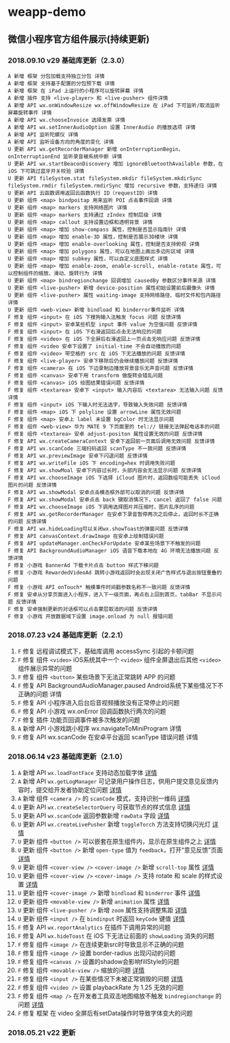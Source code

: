 # weapp-demo
## 微信小程序官方组件展示(持续更新)

### 2018.09.10 v29 基础库更新（2.3.0）

```
A 新增 框架 分包加载支持独立分包 详情
A 新增 框架 支持基于配置的分包预下载 详情
A 新增 框架 在 iPad 上运行的小程序可以旋转屏幕 详情
A 新增 插件 支持 <live-player> 和 <live-pusher> 组件详情
A 新增 API wx.onWindowResize wx.offWindowResize 在 iPad 下可监听/取消监听屏幕旋转事件 详情
A 新增 API wx.chooseInvoice 选择发票 详情
A 新增 API wx.setInnerAudioOption 设置 InnerAudio 的播放选项 详情
A 新增 API 监听陀螺仪 详情
A 新增 API 监听设备方向的角度的变化 详情
U 更新 API wx.getRecorderManager 新增 onInterruptionBegin， onInterruptionEnd 监听录音被系统中断 详情
U 更新 API wx.startBeaconDiscovery 增加 ignoreBluetoothAvailable 参数，在 iOS 下可跳过蓝牙开关校验 详情
U 更新 API fileSystem.stat fileSystem.mkdir fileSystem.mkdirSync fileSystem.rmdir fileSystem.rmdirSync 增加 recursive 参数，支持递归 详情
U 更新 API 云函数调用返回云函数执行 ID（requestID）详情
U 更新 组件 <map> bindpoitap 用来监听 POI 点击事件回调 详情
U 更新 组件 <map> markers 支持网络图片 详情
U 更新 组件 <map> markers 支持通过 zIndex 控制层级 详情
U 更新 组件 <map> callout 支持设置边框和透明背景 详情
U 更新 组件 <map> 增加 show-compass 属性，控制是否显示指南针 详情
U 更新 组件 <map> 增加 enable-3D 属性，控制是否展示3D楼块 详情
U 更新 组件 <map> 增加 enable-overlooking 属性，控制是否支持俯视 详情
U 更新 组件 <map> 增加 polygons 属性，可以在地图上画出多边形区域 详情
U 更新 组件 <map> 增加 subkey 属性，可以自定义底图样式 详情
U 更新 组件 <map> 增加 enable-zoom, enable-scroll, enable-rotate 属性，可以控制组件的缩放、滑动、旋转行为 详情
U 更新 组件 <map> bindregionchange 回调增加 causedBy 参数区分事件来源 详情
U 更新 组件 <live-pusher> 新增 device-position 属性初始设置前后摄像头 详情
U 更新 组件 <live-pusher> 属性 waiting-image 支持网络路径、临时文件和包内路径 详情
U 更新 组件 <web-view> 新增 bindload 和 binderror事件监听 详情
F 修复 组件 <input> 在 iOS 下搜狗输入法触发 focus 问题 反馈详情
F 修复 组件 <input> 安卓某些机型 input 事件 value 为空值问题 反馈详情
F 修复 组件 <input> 在 iOS 下右滑返回后点击无法响应的问题
F 修复 组件 <video> 在 iOS 下全屏后右滑返回上一页点击无响应问题 反馈详情
F 修复 组件 <video 安卓下设置了 initial-time 不会自动播放的问题
F 修复 组件 <video> 带空格的 src 在 iOS 下无法播放的问题 反馈详情
F 修复 组件 <live-player> 安卓下移除后仍会继续播放问题 反馈详情
F 修复 组件 <camera> 在 iOS 下边录制边播放背景音乐无声音问题 反馈详情
F 修复 组件 <canvas> 安卓下用 transform 做旋转会错乱问题
F 修复 组件 <canvas> iOS 绘图结果错误问题 反馈详情
F 修复 组件 <textarea> 安卓下 <input> 输入内容后 <textarea> 无法输入问题 反馈详情
F 修复 组件 <input> iOS 下输入时无法选字，导致输入失效问题 反馈详情
F 修复 组件 <map> iOS 下 polyline 设置 arrowLine 属性无效问题
F 修复 组件 <map> 安卓上 label 未设置 bgColor 时无法显示问题
F 修复 组件 <web-view> 华为 MATE 9 下页面里的 tel:// 链接无法弹起电话本的问题
F 修复 组件 <textarea> 安卓 adjust-positon 属性设置无效的问题 反馈详情
F 修复 API wx.createCameraContext 安卓下返回前一页面后调用无效问题 反馈详情
F 修复 API wx.scanCode 三端扫码返回 scanType 不一致问题 反馈详情
F 修复 API wx.previewImage 安卓下闪退问题 反馈详情
F 修复 API wx.writeFile iOS 下 encoding=hex 时调用失败问题
F 修复 API wx.showMoal 安卓下内容过长时，头部内容会无法显示问题 反馈详情
F 修复 API wx.chooseImage iOS 下选择 iCloud 图片时，返回数组可能丢失 iCloud 图片的问题 反馈详情
F 修复 API wx.showModal 安卓点击模态框外部可以取消的问题 反馈详情
F 修复 API wx.showModal 安卓点击 back 键取消情况下，cancel 返回了 false 问题
F 修复 API wx.chooseImage iOS 下调用选择图片并压缩时，图片乱序的问题
F 修复 API wx.getRecorderManager 在安卓下录音暂停两次之后停止，返回时长不正确的问题 反馈详情
F 修复 API wx.hideLoading可以关闭wx.showToast的弹窗问题 反馈详情
F 修复 API canvasContext.drawImage 在安卓上绘制错误问题
F 修复 API updateManager.onCheckForUpdate 安卓某些场景下不触发的问题
F 修复 API BackgroundAudioManager iOS 语音下载本地在 4G 环境无法播放问题 反馈详情
F 修复 小游戏 BannerAd 下载卡片点击 button 样式下移问题
F 修复 小游戏 RewardedVideoAd 跳转小游戏返回时会出现关闭广告样式与退出按钮重叠的问题
F 修复 小游戏 API onTouch* 触摸事件时间戳参数名称不一致问题 反馈详情
F 修复 安卓从分享页面进入小程序，进入下一级页面，再点右上回到首页，tabBar 不显示问题 反馈详情
F 修复 安卓强制更新的对话框可以点击蒙层取消的问题 反馈详情
F 修复 小游戏 开放数据域下设置 image.onload 为 null 报错问题
```

### 2018.07.23 v24 基础库更新（2.2.1）
1. `F` 修复 远程调试模式下，基础库调用 accessSync 引起的卡顿问题
2. `F` 修复 组件 `<video>` iOS系统其中一个 `<video>` 组件全屏退出后其他 `<video>` 组件展示异常的问题
3. `F` 修复 组件 `<button>` 某些场景下无法正常跳转 APP 的问题
4. `F` 修复 API BackgroundAudioManager.paused Android系统下某些情况下不正确的问题 详情
5. `F` 修复 API 小程序进入后台后音视频播放没有正常停止的问题
6. `F` 修复 API 小游戏 wx.onError 回调函数执行两次的问题
7. `F` 修复 插件 功能页回调事件被多次触发的问题
8. `A` 新增 API 小游戏跳小程序 wx.navigateToMiniProgram 详情
9. `F` 修复 API wx.scanCode 在安卓平台返回 scanType 错误问题 详情


### 2018.06.14 v23 基础库更新（2.1.0）
1. `A` 新增 API `wx.loadFontFace` 支持动态加载字体 [详情](https://developers.weixin.qq.com/miniprogram/dev/api/media-fontFace.html)
2. `A` 新增 API `wx.getLogManager` 可记录用户操作日志，供用户提交意见反馈内容时，提交给开发者协助定位问题 [详情](https://developers.weixin.qq.com/miniprogram/dev/api/getLogManager.html)
3. `A` 新增 组件 `<camera />` 的 `scanCode` 模式，支持识别一维码 [详情](https://developers.weixin.qq.com/miniprogram/dev/component/camera.html)
4. `U` 更新 API `wx.createSelectorQuery` 可获取节点的样式信息 [详情](https://developers.weixin.qq.com/miniprogram/dev/api/wxml-nodes-info.html)
5. `U` 更新 API `wx.scanCode` 返回参数新增 `rawData` 字段 [详情](https://developers.weixin.qq.com/miniprogram/dev/api/scancode.html)
6. `U` 更新 API `wx.createLivePusher` 新增 `toggleTorch` 方法支持切换闪光灯 [详情](https://developers.weixin.qq.com/miniprogram/dev/api/api-live-pusher.html)
7. `U` 更新 组件 `<button />` 可以嵌套在原生组件内，显示在原生组件之上 [详情](https://developers.weixin.qq.com/miniprogram/dev/component/button.html)
8. `U` 更新 组件 `<button />` 新增 `open-type` 值为 `feedback`，打开“意见反馈”页面 [详情](https://developers.weixin.qq.com/miniprogram/dev/component/button.html)
9. `U` 更新 组件 `<cover-view />` `<cover-image />` 新增 `scroll-top` 属性 [详情](https://developers.weixin.qq.com/miniprogram/dev/component/cover-view.html)
10. `U` 更新 组件 `<cover-view />` `<cover-image />` 支持 rotate 和 scale 的样式设置 [详情](https://developers.weixin.qq.com/miniprogram/dev/component/cover-view.html)
11. `U` 更新 组件 `<cover-image />` 新增 `bindload` 和 `binderror` 事件 [详情](https://developers.weixin.qq.com/miniprogram/dev/component/cover-view.html)
12. `U` 更新 组件 `<movable-view />` 新增 `animation` 属性 [详情](https://developers.weixin.qq.com/miniprogram/dev/component/movable-view.html)
13. `U` 更新 组件 `<live-pusher />` 新增 `zoom` 属性支持调整焦距 [详情](https://developers.weixin.qq.com/miniprogram/dev/component/live-pusher.html)
14. `U` 更新 组件 `<input />` 在 `bindinput` 时返回 `keyCode` 键值 [详情](https://developers.weixin.qq.com/miniprogram/dev/component/input.html)
15. `F` 修复 API `wx.reportAnalytics` 在插件下调用异常的问题
16. `F` 修复 API `wx.hideToast` 在 iOS 下无法让前面的 `showLoading` 消失的问题
17. `F` 修复 组件 `<image />` 在连续更新src时导致显示不正确的问题
18. `F` 修复 组件 `<image />` 设置 border-radius 出现闪动的问题
19. `F` 修复 组件 `<canvas />` 设置的shadow会影响fillStyle的问题
20. `F` 修复 组件 `<movable-view />` 缩放的问题 [详情](https://developers.weixin.qq.com/blogdetail?action=get_post_info&docid=000ecad1f3c210c5bbc67ea8750000)
21. `F` 修复 组件 `<input />` 在某些情况下未被正常销毁的问题 [详情](https://developers.weixin.qq.com/blogdetail?action=get_post_info&docid=000a8c18c480908ed8c641ac75f400)
22. `F` 修复 组件 `<video />` 设置 playbackRate 为 1.25 无效的问题
23. `F` 修复 组件 `<map />` 在开发者工具双击地图缩放不触发 `bindregionchange` 的问题 [详情](https://developers.weixin.qq.com/blogdetail?action=get_post_info&docid=000c64a0f388b0f19fa6fe2cb51c00)
24. `F` 修复 框架 在 video 全屏后有setData操作时导致字体变大的问题

### 2018.05.21 v22 更新


